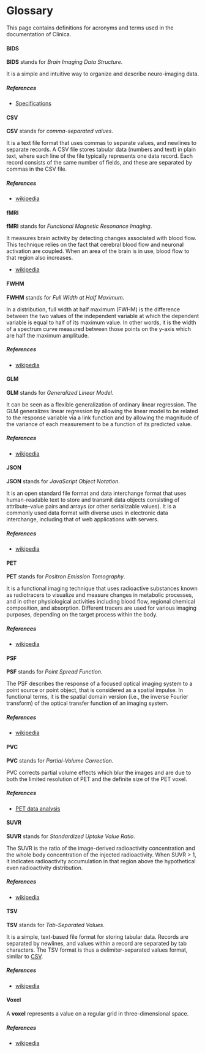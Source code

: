 # Glossary

This page contains definitions for acronyms and terms used in the documentation of Clinica.

#### BIDS

**BIDS** stands for *Brain Imaging Data Structure*.

It is a simple and intuitive way to organize and describe neuro-imaging data.

##### References

- [Specifications](https://bids-specification.readthedocs.io/en/stable/)

#### CSV

**CSV** stands for *comma-separated values*.

It is a text file format that uses commas to separate values, and newlines to separate records.
A CSV file stores tabular data (numbers and text) in plain text, where each line of the file
typically represents one data record.
Each record consists of the same number of fields, and these are separated by commas in the CSV file.

##### References

- [wikipedia](https://en.wikipedia.org/wiki/Comma-separated_values)

#### fMRI

**fMRI** stands for *Functional Magnetic Resonance Imaging*.

It measures brain activity by detecting changes associated with blood flow.
This technique relies on the fact that cerebral blood flow and neuronal activation are coupled.
When an area of the brain is in use, blood flow to that region also increases.

- [wikipedia](https://en.wikipedia.org/wiki/Functional_magnetic_resonance_imaging)

#### FWHM

**FWHM** stands for *Full Width at Half Maximum*.

In a distribution, full width at half maximum (FWHM) is the difference between the two values of the independent
variable at which the dependent variable is equal to half of its maximum value. In other words, it is the width of a
spectrum curve measured between those points on the y-axis which are half the maximum amplitude. 

##### References

- [wikipedia](https://en.wikipedia.org/wiki/Full_width_at_half_maximum)


#### GLM

**GLM** stands for *Generalized Linear Model*.

It can be seen as a flexible generalization of ordinary linear regression.
The GLM generalizes linear regression by allowing the linear model to be related to the response
variable via a link function and by allowing the magnitude of the variance of each measurement
to be a function of its predicted value.

##### References

- [wikipedia](https://en.wikipedia.org/wiki/Generalized_linear_model)

#### JSON

**JSON** stands for *JavaScript Object Notation*.

It is an open standard file format and data interchange format that uses human-readable text to store
and transmit data objects consisting of attribute–value pairs and arrays (or other serializable values).
It is a commonly used data format with diverse uses in electronic data interchange, including that of web applications with servers.

##### References

- [wikipedia](https://en.wikipedia.org/wiki/JSON)

#### PET

**PET** stands for *Positron Emission Tomography*.

It is a functional imaging technique that uses radioactive substances known as radiotracers to
visualize and measure changes in metabolic processes, and in other physiological activities including
blood flow, regional chemical composition, and absorption.
Different tracers are used for various imaging purposes, depending on the target process within the body.

##### References

- [wikipedia](https://en.wikipedia.org/wiki/Positron_emission_tomography)

#### PSF

**PSF** stands for *Point Spread Function*.

The PSF describes the response of a focused optical imaging system to
a point source or point object, that is considered as a spatial impulse.
In functional terms, it is the spatial domain version (i.e., the inverse
Fourier transform) of the optical transfer function of an imaging system. 

##### References

- [wikipedia](https://en.wikipedia.org/wiki/Point_spread_function)


#### PVC

**PVC** stands for *Partial-Volume Correction*.

PVC corrects partial volume effects which blur the images and 
are due to both the limited resolution of PET and the definite size of 
the PET voxel. 

##### References

- [PET data analysis](http://www.turkupetcentre.net/petanalysis/image_pve.html)


#### SUVR

**SUVR** stands for *Standardized Uptake Value Ratio*.

The SUVR is the ratio of the image-derived radioactivity concentration
 and the whole body concentration of the injected radioactivity. When SUVR > 1,
it indicates radioactivity accumulation in that region above the hypothetical
even radioactivity distribution.

##### References

- [wikipedia](https://en.wikipedia.org/wiki/Standardized_uptake_value)

#### TSV

**TSV** stands for *Tab-Separated Values*.

It is a simple, text-based file format for storing tabular data.
Records are separated by newlines, and values within a record are separated by tab characters.
The TSV format is thus a delimiter-separated values format, similar to [CSV](#csv).

##### References

- [wikipedia](https://en.wikipedia.org/wiki/Tab-separated_values)

#### Voxel

A **voxel** represents a value on a regular grid in three-dimensional space.

##### References

- [wikipedia](https://en.wikipedia.org/wiki/Voxel)
